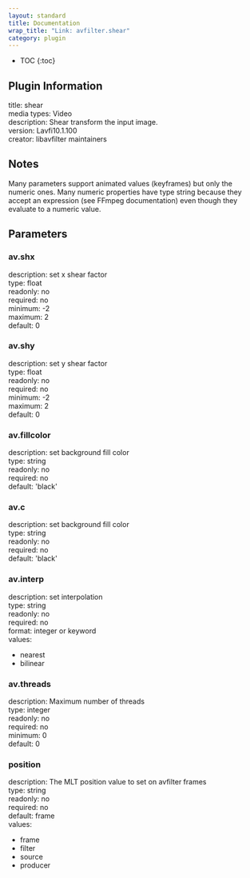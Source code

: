 ```yaml
---
layout: standard
title: Documentation
wrap_title: "Link: avfilter.shear"
category: plugin
---
```

* TOC
{:toc}

## Plugin Information

title: shear  
media types:
Video  
description: Shear transform the input image.  
version: Lavfi10.1.100  
creator: libavfilter maintainers  

## Notes

Many parameters support animated values (keyframes) but only the numeric ones. Many numeric properties have type string because they accept an expression (see FFmpeg documentation) even though they evaluate to a numeric value.

## Parameters

### av.shx

  
description:
set x shear factor  
type: float  
readonly: no  
required: no  
minimum: -2  
maximum: 2  
default: 0  

### av.shy

  
description:
set y shear factor  
type: float  
readonly: no  
required: no  
minimum: -2  
maximum: 2  
default: 0  

### av.fillcolor

  
description:
set background fill color  
type: string  
readonly: no  
required: no  
default: 'black'  

### av.c

  
description:
set background fill color  
type: string  
readonly: no  
required: no  
default: 'black'  

### av.interp

  
description:
set interpolation  
type: string  
readonly: no  
required: no  
format: integer or keyword  
values:  

* nearest
* bilinear

### av.threads

  
description:
Maximum number of threads  
type: integer  
readonly: no  
required: no  
minimum: 0  
default: 0  

### position

  
description:
The MLT position value to set on avfilter frames  
type: string  
readonly: no  
required: no  
default: frame  
values:  

* frame
* filter
* source
* producer

